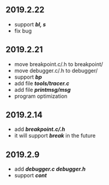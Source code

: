 ## 2019.2.22
- support ***bl, s***
- fix bug

## 2019.2.21
- move breakpoint.c/.h to breakpoint/
- move debugger.c/.h to debugger/
- support ***bp***
- add file ***tools/tracer.c***
- add file ***printmsg/msg***
- program optimization

## 2019.2.14
- add ***breakpoint.c/.h***
- it will support ***break*** in the future

## 2019.2.9
- add ***debugger.c debugger.h***
- support ***cont***

